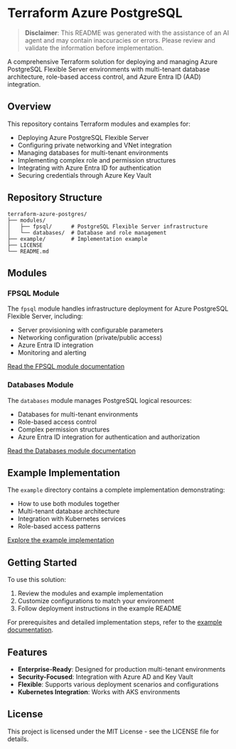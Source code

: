# Terraform Azure PostgreSQL

> **Disclaimer**: This README was generated with the assistance of an AI agent and may contain inaccuracies or errors. Please review and validate the information before implementation.

A comprehensive Terraform solution for deploying and managing Azure PostgreSQL Flexible Server environments with multi-tenant database architecture, role-based access control, and Azure Entra ID (AAD) integration.

## Overview

This repository contains Terraform modules and examples for:

- Deploying Azure PostgreSQL Flexible Server
- Configuring private networking and VNet integration
- Managing databases for multi-tenant environments
- Implementing complex role and permission structures
- Integrating with Azure Entra ID for authentication
- Securing credentials through Azure Key Vault

## Repository Structure

```
terraform-azure-postgres/
├── modules/
│   ├── fpsql/      # PostgreSQL Flexible Server infrastructure
│   └── databases/  # Database and role management
├── example/        # Implementation example
├── LICENSE
└── README.md
```

## Modules

### FPSQL Module

The `fpsql` module handles infrastructure deployment for Azure PostgreSQL Flexible Server, including:

- Server provisioning with configurable parameters
- Networking configuration (private/public access)
- Azure Entra ID integration
- Monitoring and alerting

[Read the FPSQL module documentation](./modules/fpsql/README.md)

### Databases Module

The `databases` module manages PostgreSQL logical resources:

- Databases for multi-tenant environments
- Role-based access control
- Complex permission structures
- Azure Entra ID integration for authentication and authorization

[Read the Databases module documentation](./modules/databases/README.md)

## Example Implementation

The `example` directory contains a complete implementation demonstrating:

- How to use both modules together
- Multi-tenant database architecture
- Integration with Kubernetes services
- Role-based access patterns

[Explore the example implementation](./example/README.md)

## Getting Started

To use this solution:

1. Review the modules and example implementation
2. Customize configurations to match your environment
3. Follow deployment instructions in the example README

For prerequisites and detailed implementation steps, refer to the [example documentation](./example/README.md).

## Features

- **Enterprise-Ready**: Designed for production multi-tenant environments
- **Security-Focused**: Integration with Azure AD and Key Vault
- **Flexible**: Supports various deployment scenarios and configurations
- **Kubernetes Integration**: Works with AKS environments

## License

This project is licensed under the MIT License - see the LICENSE file for details.
